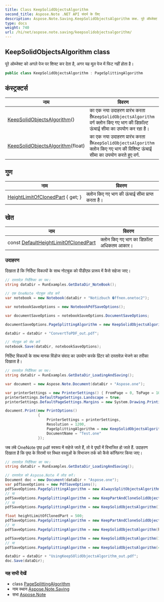 ```yaml
---
title: Class KeepSolidObjectsAlgorithm
second_title: Aspose.Note .NET API संदर्भ के लिए
description: Aspose.Note.Saving.KeepSolidObjectsAlgorithm कक्ष. पूरे ऑब्जेक्ट क अगले पेज पर शफ्ट कर देत है अगर यह मूल पेज में फट नहं हत है
type: docs
weight: 740
url: /hi/net/aspose.note.saving/keepsolidobjectsalgorithm/
---
```

## KeepSolidObjectsAlgorithm class

पूरे ऑब्जेक्ट को अगले पेज पर शिफ्ट कर देता है, अगर यह मूल पेज में फिट नहीं होता है।

```csharp
public class KeepSolidObjectsAlgorithm : PageSplittingAlgorithm
```

## कंस्ट्रक्टर्स

| नाम | विवरण |
| --- | --- |
| [KeepSolidObjectsAlgorithm](keepsolidobjectsalgorithm/#constructor)() | का एक नया उदाहरण प्रारंभ करता है`KeepSolidObjectsAlgorithm` वर्ग क्लोन किए गए भाग की डिफ़ॉल्ट ऊंचाई सीमा का उपयोग कर रहा है। |
| [KeepSolidObjectsAlgorithm](keepsolidobjectsalgorithm/#constructor_1)(float) | का एक नया उदाहरण प्रारंभ करता है`KeepSolidObjectsAlgorithm` क्लोन किए गए भाग की विशिष्ट ऊंचाई सीमा का उपयोग करते हुए वर्ग. |

## गुण

| नाम | विवरण |
| --- | --- |
| [HeightLimitOfClonedPart](../../aspose.note.saving/keepsolidobjectsalgorithm/heightlimitofclonedpart/) { get; } | क्लोन किए गए भाग की ऊंचाई सीमा प्राप्त करता है। |

## खेत

| नाम | विवरण |
| --- | --- |
| const [DefaultHeightLimitOfClonedPart](../../aspose.note.saving/keepsolidobjectsalgorithm/defaultheightlimitofclonedpart/) | क्लोन किए गए भाग का डिफ़ॉल्ट अधिकतम आकार। |

### उदाहरण

दिखाता है कि निर्दिष्ट विकल्पों के साथ नोटबुक को पीडीएफ प्रारूप में कैसे सहेजा जाए।

```csharp
// दस्तावेज़ निर्देशिका का पथ।
string dataDir = RunExamples.GetDataDir_NoteBook();

// एक OneNote नोटबुक लोड करें
var notebook = new Notebook(dataDir + "Notizbuch �ffnen.onetoc2");

var notebookSaveOptions = new NotebookPdfSaveOptions();

var documentSaveOptions = notebookSaveOptions.DocumentSaveOptions;

documentSaveOptions.PageSplittingAlgorithm = new KeepSolidObjectsAlgorithm();

dataDir = dataDir + "ConvertToPDF_out.pdf";

// नोटबुक को सेव करें
notebook.Save(dataDir, notebookSaveOptions);
```

निर्दिष्ट विकल्पों के साथ मानक विंडोज संवाद का उपयोग करके प्रिंटर को दस्तावेज़ भेजने का तरीका दिखाता है।

```csharp
// दस्तावेज़ निर्देशिका का पथ।
string dataDir = RunExamples.GetDataDir_LoadingAndSaving();

var document = new Aspose.Note.Document(dataDir + "Aspose.one");

var printerSettings = new PrinterSettings() { FromPage = 0, ToPage = 10 };
printerSettings.DefaultPageSettings.Landscape = true;
printerSettings.DefaultPageSettings.Margins = new System.Drawing.Printing.Margins(50, 50, 150, 50);

document.Print(new PrintOptions()
               {
                   PrinterSettings = printerSettings,
                   Resolution = 1200,
                   PageSplittingAlgorithm = new KeepSolidObjectsAlgorithm(),
                   DocumentName = "Test.one"
               });
```

जब लंबे OneNote पृष्ठ pdf स्वरूप में सहेजे जाते हैं, तो वे पृष्ठों में विभाजित हो जाते हैं. उदाहरण दिखाता है कि पृष्ठ के विरामों पर स्थित वस्तुओं के विभाजन तर्क को कैसे कॉन्फ़िगर किया जाए।

```csharp
// दस्तावेज़ निर्देशिका का पथ।
string dataDir = RunExamples.GetDataDir_LoadingAndSaving();

// दस्तावेज़ को Aspose.Note में लोड करें।
Document doc = new Document(dataDir + "Aspose.one");
var pdfSaveOptions = new PdfSaveOptions();
pdfSaveOptions.PageSplittingAlgorithm = new AlwaysSplitObjectsAlgorithm();
// या
pdfSaveOptions.PageSplittingAlgorithm = new KeepPartAndCloneSolidObjectToNextPageAlgorithm();
// या
pdfSaveOptions.PageSplittingAlgorithm = new KeepSolidObjectsAlgorithm();

float heightLimitOfClonedPart = 500;
pdfSaveOptions.PageSplittingAlgorithm = new KeepPartAndCloneSolidObjectToNextPageAlgorithm(heightLimitOfClonedPart);
// या
pdfSaveOptions.PageSplittingAlgorithm = new KeepSolidObjectsAlgorithm(heightLimitOfClonedPart);

pdfSaveOptions.PageSplittingAlgorithm = new KeepSolidObjectsAlgorithm(100);
// या
pdfSaveOptions.PageSplittingAlgorithm = new KeepSolidObjectsAlgorithm(400);

dataDir = dataDir + "UsingKeepSOlidObjectsAlgorithm_out.pdf";
doc.Save(dataDir);
```

### यह सभी देखें

* class [PageSplittingAlgorithm](../pagesplittingalgorithm/)
* नाम स्थान [Aspose.Note.Saving](../../aspose.note.saving/)
* सभा [Aspose.Note](../../)



